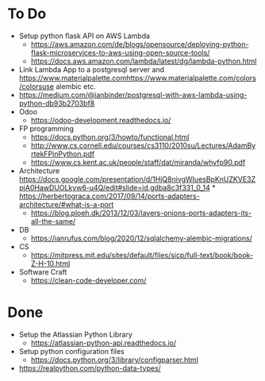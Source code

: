 # To Do
* Setup python flask API on AWS Lambda
  * https://aws.amazon.com/de/blogs/opensource/deploying-python-flask-microservices-to-aws-using-open-source-tools/
  * https://docs.aws.amazon.com/lambda/latest/dg/lambda-python.html
* Link Lambda App to a postgresql server and https://www.materialpalette.comhttps://www.materialpalette.com/colors/colorsuse alembic etc.
* https://medium.com/@ianbinder/postgresql-with-aws-lambda-using-python-db93b2703bf8
* Odoo
  * https://odoo-development.readthedocs.io/
* FP programming
  * https://docs.python.org/3/howto/functional.html
  * http://www.cs.cornell.edu/courses/cs3110/2010su/Lectures/AdamByrtekFPinPython.pdf
  * https://www.cs.kent.ac.uk/people/staff/dat/miranda/whyfp90.pdf
* Architecture
  https://docs.google.com/presentation/d/1HjQ8nivgWIuesBpKnUZKVE3ZpjA0HawDUOLkyw6-u4Q/edit#slide=id.gdba8c3f331_0_14  * https://herbertograca.com/2017/09/14/ports-adapters-architecture/#what-is-a-port
  * https://blog.ploeh.dk/2013/12/03/layers-onions-ports-adapters-its-all-the-same/
* DB
  * https://ianrufus.com/blog/2020/12/sqlalchemy-alembic-migrations/
* CS
  * https://mitpress.mit.edu/sites/default/files/sicp/full-text/book/book-Z-H-10.html
* Software Craft
  * https://clean-code-developer.com/

# Done
* Setup the Atlassian Python Library
  * https://atlassian-python-api.readthedocs.io/
* Setup python configuration files
    * https://docs.python.org/3/library/configparser.html
* https://realpython.com/python-data-types/
 